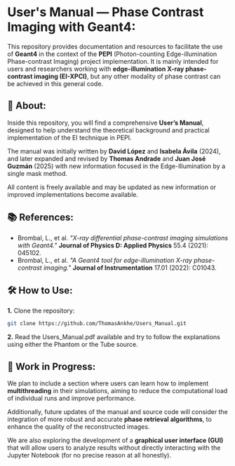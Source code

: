 # User's Manual — Phase Contrast Imaging with Geant4:

This repository provides documentation and resources to facilitate the use of **Geant4** in the context of the **PEPI** (Photon-counting Edge-illumination Phase-contrast Imaging) project implementation. It is mainly intended for users and researchers working with **edge-illumination X-ray phase-contrast imaging (EI-XPCI)**, but any other modality of phase contrast can be achieved in this general code.

## 📖 About:

Inside this repository, you will find a comprehensive **User’s Manual**, designed to help understand the theoretical background and practical implementation of the EI technique in PEPI.

The manual was initially written by **David López** and **Isabela Ávila** (2024), and later expanded and revised by **Thomas Andrade** and **Juan José Guzmán** (2025) with new information focused in the Edge-Illumination by a single mask method.

All content is freely available and may be updated as new information or improved implementations become available.

## 📚 References:

- Brombal, L., et al. _"X-ray differential phase-contrast imaging simulations with Geant4."_ **Journal of Physics D: Applied Physics** 55.4 (2021): 045102.  
- Brombal, L., et al. _"A Geant4 tool for edge-illumination X-ray phase-contrast imaging."_ **Journal of Instrumentation** 17.01 (2022): C01043.

## 🛠️ How to Use:

**1.** Clone the repository:
   ```bash
   git clone https://github.com/ThomasAnkhe/Users_Manual.git
   ```
**2.** Read the Users_Manual.pdf available and try to follow the explanations using either the Phantom or the Tube source.

## 🚧 Work in Progress:

We plan to include a section where users can learn how to implement **multithreading** in their simulations, aiming to reduce the computational load of individual runs and improve performance.

Additionally, future updates of the manual and source code will consider the integration of more robust and accurate **phase retrieval algorithms**, to enhance the quality of the reconstructed images.

We are also exploring the development of a **graphical user interface (GUI)** that will allow users to analyze results without directly interacting with the Jupyter Notebook (for no precise reason at all honestly).

